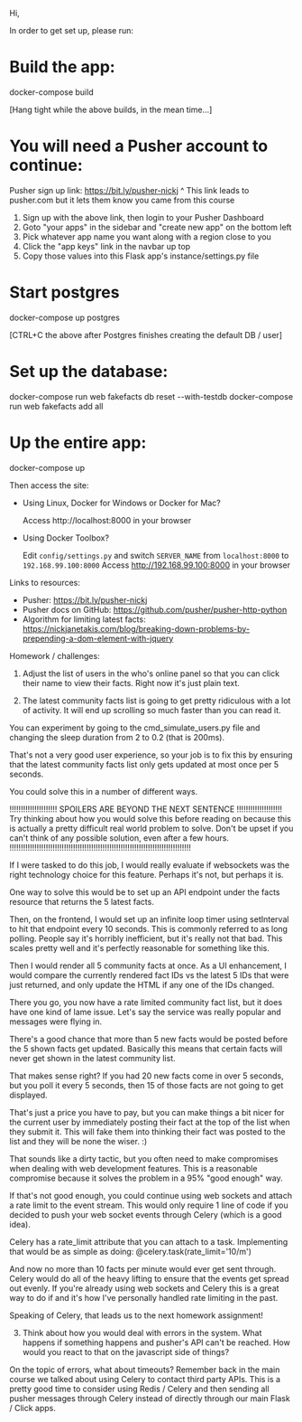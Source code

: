Hi,



In order to get set up, please run:

# Build the app:
docker-compose build

[Hang tight while the above builds, in the mean time...]

# You will need a Pusher account to continue:

Pusher sign up link: https://bit.ly/pusher-nickj
^ This link leads to pusher.com but it lets them know you came from this course

1. Sign up with the above link, then login to your Pusher Dashboard
2. Goto "your apps" in the sidebar and "create new app" on the bottom left
3. Pick whatever app name you want along with a region close to you
4. Click the "app keys" link in the navbar up top
5. Copy those values into this Flask app's instance/settings.py file

# Start postgres
docker-compose up postgres

[CTRL+C the above after Postgres finishes creating the default DB / user]

# Set up the database:
docker-compose run web fakefacts db reset --with-testdb
docker-compose run web fakefacts add all

# Up the entire app:
docker-compose up



Then access the site:

* Using Linux, Docker for Windows or Docker for Mac?

    Access http://localhost:8000 in your browser

* Using Docker Toolbox?

    Edit `config/settings.py` and switch `SERVER_NAME` from `localhost:8000` to `192.168.99.100:8000`
    Access http://192.168.99.100:8000 in your browser



Links to resources:

* Pusher: https://bit.ly/pusher-nickj
* Pusher docs on GitHub: https://github.com/pusher/pusher-http-python
* Algorithm for limiting latest facts: https://nickjanetakis.com/blog/breaking-down-problems-by-prepending-a-dom-element-with-jquery


Homework / challenges:

1. Adjust the list of users in the who's online panel so that you can click
their name to view their facts. Right now it's just plain text.


2. The latest community facts list is going to get pretty ridiculous with a lot
of activity. It will end up scrolling so much faster than you can read it.

You can experiment by going to the cmd_simulate_users.py file and changing the
sleep duration from 2 to 0.2 (that is 200ms).

That's not a very good user experience, so your job is to fix this by ensuring
that the latest community facts list only gets updated at most once per 5 seconds.

You could solve this in a number of different ways.

!!!!!!!!!!!!!!!!!!!!! SPOILERS ARE BEYOND THE NEXT SENTENCE !!!!!!!!!!!!!!!!!!!!
Try thinking about how you would solve this before reading on because this is
actually a pretty difficult real world problem to solve. Don't be upset if you
can't think of any possible solution, even after a few hours.
!!!!!!!!!!!!!!!!!!!!!!!!!!!!!!!!!!!!!!!!!!!!!!!!!!!!!!!!!!!!!!!!!!!!!!!!!!!!!!!!

If I were tasked to do this job, I would really evaluate if websockets was the
right technology choice for this feature. Perhaps it's not, but perhaps it is.

One way to solve this would be to set up an API endpoint under the facts resource
that returns the 5 latest facts.

Then, on the frontend, I would set up an infinite loop timer using setInterval
to hit that endpoint every 10 seconds. This is commonly referred to as long
polling. People say it's horribly inefficient, but it's really not that bad.
This scales pretty well and it's perfectly reasonable for something like this.

Then I would render all 5 community facts at once. As a UI enhancement, I would
compare the currently rendered fact IDs vs the latest 5 IDs that were just
returned, and only update the HTML if any one of the IDs changed.

There you go, you now have a rate limited community fact list, but it does have
one kind of lame issue. Let's say the service was really popular and messages
were flying in.

There's a good chance that more than 5 new facts would be posted before the
5 shown facts get updated. Basically this means that certain facts will never
get shown in the latest community list.

That makes sense right? If you had 20 new facts come in over 5 seconds, but you
poll it every 5 seconds, then 15 of those facts are not going to get displayed.

That's just a price you have to pay, but you can make things a bit nicer for the
current user by immediately posting their fact at the top of the list when they
submit it. This will fake them into thinking their fact was posted to the list
and they will be none the wiser. :)

That sounds like a dirty tactic, but you often need to make compromises when
dealing with web development features. This is a reasonable compromise because
it solves the problem in a 95% "good enough" way.

If that's not good enough, you could continue using web sockets and attach a
rate limit to the event stream. This would only require 1 line of code if you
decided to push your web socket events through Celery (which is a good idea).

Celery has a rate_limit attribute that you can attach to a task. Implementing
that would be as simple as doing: @celery.task(rate_limit='10/m')

And now no more than 10 facts per minute would ever get sent through. Celery
would do all of the heavy lifting to ensure that the events get spread out
evenly. If you're already using web sockets and Celery this is a great way to
do if and it's how I've personally handled rate limiting in the past.

Speaking of Celery, that leads us to the next homework assignment!


3. Think about how you would deal with errors in the system. What happens if
something happens and pusher's API can't be reached. How would you react to that
on the javascript side of things?

On the topic of errors, what about timeouts? Remember back in the main course
we talked about using Celery to contact third party APIs. This is a pretty good
time to consider using Redis / Celery and then sending all pusher messages through
Celery instead of directly through our main Flask / Click apps.

